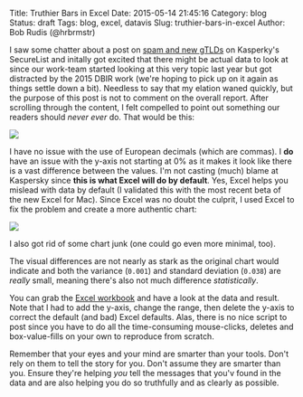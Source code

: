 Title: Truthier Bars in Excel
Date: 2015-05-14 21:45:16
Category: blog
Status: draft
Tags: blog, excel, datavis
Slug: truthier-bars-in-excel
Author: Bob Rudis (@hrbrmstr)

I saw some chatter about a post on [spam and new gTLDs](https://securelist.com/analysis/quarterly-spam-reports/69932/spam-and-phishing-in-the-first-quarter-of-2015/) on Kasperky's SecureList and initally got excited that there might be actual data to look at since our work-team started looking at this very topic last year but got distracted by the 2015 DBIR work (we're hoping to pick up on it again as things settle down a bit). Needless to say that my elation waned quickly, but the purpose of this post is not to comment on the overall report. After scrolling through the content, I felt compelled to point out something our readers should _never_ _ever_ do. That would be this:

<img src="https://kasperskycontenthub.com/securelist/files/2015/05/Spam-report_Q1-2015_16.jpg" style="max-width:100%"/>

I have no issue with the use of European decimals (which are commas). I **do** have an issue with the y-axis not starting at 0% as it makes it look like there is a vast difference between the values. I'm not casting (much) blame at Kaspersky since **this is what Excel will do by default**. Yes, Excel helps you mislead with data by default (I validated this with the most recent beta of the new Excel for Mac). Since Excel was no doubt the culprit, I used Excel to fix the problem and create a more authentic chart:

<img src="http://dds.ec/blog/images/2015/05/betterbars.png" style="max-width:100%"/>

I also got rid of some chart junk (one could go even more minimal, too).

The visual differences are not nearly as stark as the original chart would indicate and both the variance (`0.001`) and standard deviation (`0.038`) are _really_ small, meaning there's also not much difference _statistically_.

You can grab the [Excel workbook](http://dds.ec/blog/extra/2015-05-bars.xlsx) and have a look at the data and result. Note that I had to add the y-axis, change the range, then delete the y-axis to correct the default (and bad) Excel defaults. Alas, there is no nice script to post since you have to do all the time-consuming mouse-clicks, deletes and box-value-fills on your own to reproduce from scratch.

Remember that your eyes and your mind are smarter than your tools. Don't rely on them to tell the story for you. Don't assume they are smarter than you. Ensure they're helping _you_ tell the messages that you'v found in the data and are also helping you do so truthfully and as clearly as possible.

